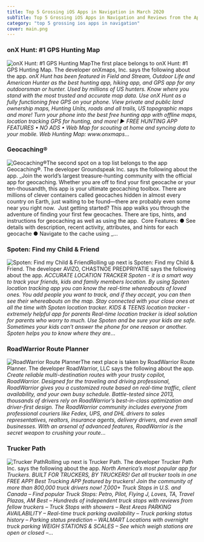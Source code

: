 ```yaml
---
title: Top 5 Grossing iOS Apps in Navigation in March 2020
subTitle: Top 5 Grossing iOS Apps in Navigation and Reviews from the AppStore in March 2020.
category: "top 5 grossing ios apps in navigation"
cover: main.png
---
```


### onX Hunt: #1 GPS Hunting Map

![onX Hunt: #1 GPS Hunting Map](https://is4-ssl.mzstatic.com/image/thumb/Purple123/v4/67/18/7b/67187b7a-aa1d-c195-97e3-5a55cafe05d1/AppIcon-Hunt-0-0-1x_U007emarketing-0-0-0-7-0-0-sRGB-0-0-0-GLES2_U002c0-512MB-85-220-0-0.png/100x100bb.png)The first place belongs to onX Hunt: #1 GPS Hunting Map. The developer onXmaps, Inc. says the following about the app. _onX Hunt has been featured in Field and Stream, Outdoor Life and American Hunter as the best hunting app, hiking app, and GPS app for any outdoorsman or hunter. Used by millions of US hunters.  Know where you stand with the most trusted and accurate map data. Use onX Hunt as a fully functioning free GPS on your phone. View private and public land ownership maps, Hunting Units, roads and all trails, US topographic maps and more! Turn your phone into the best free hunting app with offline maps, location tracking GPS for hunting, and more!  ▶ FREE HUNTING APP FEATURES  • NO ADS • Web Map for scouting at home and syncing data to your mobile. Web Hunting Map: www.onxmaps_...

### Geocaching®

![Geocaching®](https://is2-ssl.mzstatic.com/image/thumb/Purple124/v4/ed/a6/cc/eda6ccbe-31bb-e806-0e84-09ceea810282/AppIcon-0-0-1x_U007emarketing-0-0-0-7-0-0-sRGB-0-0-0-GLES2_U002c0-512MB-85-220-0-0.png/100x100bb.png)The second spot on a top list belongs to the app Geocaching®. The developer Groundspeak Inc. says the following about the app. _Join the world’s largest treasure-hunting community with the official app for geocaching. Whether you are off to find your first geocache or your ten-thousandth, this app is your ultimate geocaching toolbox.   There are millions of clever containers called geocaches hidden in almost every country on Earth, just waiting to be found—there are probably even some near you right now.  Just getting started? This app walks you through the adventure of finding your first few geocaches. There are tips, hints, and instructions for geocaching as well as using the app.  Core Features:  ●	See details with description, recent activity, attributes, and hints for each geocache ●	Navigate to the cache using _...

### Spoten: Find my Child & Friend

![Spoten: Find my Child & Friend](https://is5-ssl.mzstatic.com/image/thumb/Purple123/v4/36/1c/df/361cdf55-3693-c859-2264-55fdcb4e2f5a/AppIcon-0-1x_U007emarketing-0-0-GLES2_U002c0-512MB-sRGB-0-0-0-85-220-0-0-0-7.png/100x100bb.png)Rolling up next is Spoten: Find my Child & Friend. The developer AVIZO, CHASTNOE PREDPRIYATIE says the following about the app. _ACCURATE LOCATION TRACKER  Spoten - it is a smart way to track your friends, kids and family members location. By using Spoten location tracking app you can know the real-time whereabouts of loved ones. You add people you want to track, and if they accept, you can then see their whereabouts on the map. Stay connected with your close ones at all the time with Spoten location tracker.  KIDS & TEENS location tracker - extremely helpful app for parents  Real-time location tracker is ideal solution for parents who worry to much. Use Spoten and be sure your kids are safe. Sometimes your kids can’t answer the phone for one reason or another. Spoten helps you to know where they are_...

### RoadWarrior Route Planner

![RoadWarrior Route Planner](https://is4-ssl.mzstatic.com/image/thumb/Purple113/v4/11/6c/58/116c5812-251d-f6d3-3749-eb614d4ffc93/ic_launcher-0-0-1x_U007emarketing-0-0-0-4-0-0-sRGB-0-0-0-GLES2_U002c0-512MB-85-220-0-0.png/100x100bb.png)The next place is taken by RoadWarrior Route Planner. The developer RoadWarrior, LLC says the following about the app. _Create reliable multi-destination routes with your trusty copilot, RoadWarrior. Designed for the traveling and driving professional, RoadWarrior gives you a customized route based on real-time traffic, client availability, and your own busy schedule.  Battle-tested since 2013, thousands of drivers rely on RoadWarrior’s best-in-class optimization and driver-first design.   The RoadWarrior community includes everyone from professional couriers like Fedex, UPS, and DHL drivers to sales representatives, realtors, insurance agents, delivery drivers, and even small businesses. With an arsenal of advanced features, RoadWarrior is the secret weapon to crushing your route_...

### Trucker Path

![Trucker Path](https://is2-ssl.mzstatic.com/image/thumb/Purple124/v4/46/88/c2/4688c243-cabf-7970-aa3d-4d6cd1617417/AppIcon-0-0-1x_U007emarketing-0-0-0-7-0-0-sRGB-0-0-0-GLES2_U002c0-512MB-85-220-0-0.png/100x100bb.png)Rolling up next is Trucker Path. The developer Trucker Path Inc. says the following about the app. _North America’s most popular app for Truckers. BUILT FOR TRUCKERS, BY TRUCKERS!  Get all trucker tools in one FREE APP! Best Trucking APP featured by truckers! Join the community of more than 800,000 truck drivers now!   7,000+ Truck Stops in U.S. and Canada  – Find popular Truck Stops: Petro, Pilot, Flying J, Loves, TA, Travel Plazas, AM Best – Hundreds of independent truck stops with reviews from fellow truckers – Truck Stops with showers – Rest Areas  PARKING AVAILABILITY – Real-time truck parking availability – Truck parking status history – Parking status prediction  – WALMART Locations with overnight truck parking  WEIGH STATIONS & SCALES – See which weigh stations are open or closed –_...

